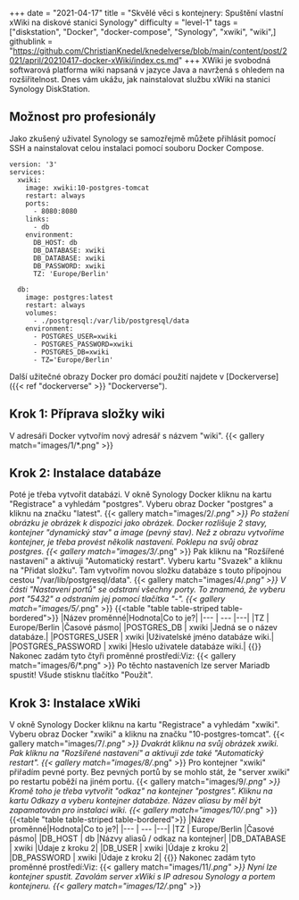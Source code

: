 +++
date = "2021-04-17"
title = "Skvělé věci s kontejnery: Spuštění vlastní xWiki na diskové stanici Synology"
difficulty = "level-1"
tags = ["diskstation", "Docker", "docker-compose", "Synology", "xwiki", "wiki",]
githublink = "https://github.com/ChristianKnedel/knedelverse/blob/main/content/post/2021/april/20210417-docker-xWiki/index.cs.md"
+++
XWiki je svobodná softwarová platforma wiki napsaná v jazyce Java a navržená s ohledem na rozšiřitelnost. Dnes vám ukážu, jak nainstalovat službu xWiki na stanici Synology DiskStation.
## Možnost pro profesionály
Jako zkušený uživatel Synology se samozřejmě můžete přihlásit pomocí SSH a nainstalovat celou instalaci pomocí souboru Docker Compose.
```
version: '3'
services:
  xwiki:
    image: xwiki:10-postgres-tomcat
    restart: always
    ports:
      - 8080:8080
    links:
      - db
    environment:
      DB_HOST: db
      DB_DATABASE: xwiki
      DB_DATABASE: xwiki
      DB_PASSWORD: xwiki
      TZ: 'Europe/Berlin'

  db:
    image: postgres:latest
    restart: always
    volumes:
      - ./postgresql:/var/lib/postgresql/data
    environment:
      - POSTGRES_USER=xwiki
      - POSTGRES_PASSWORD=xwiki
      - POSTGRES_DB=xwiki
      - TZ='Europe/Berlin'

```
Další užitečné obrazy Docker pro domácí použití najdete v [Dockerverse]({{< ref "dockerverse" >}} "Dockerverse").
## Krok 1: Příprava složky wiki
V adresáři Docker vytvořím nový adresář s názvem "wiki".
{{< gallery match="images/1/*.png" >}}

## Krok 2: Instalace databáze
Poté je třeba vytvořit databázi. V okně Synology Docker kliknu na kartu "Registrace" a vyhledám "postgres". Vyberu obraz Docker "postgres" a kliknu na značku "latest".
{{< gallery match="images/2/*.png" >}}
Po stažení obrázku je obrázek k dispozici jako obrázek. Docker rozlišuje 2 stavy, kontejner "dynamický stav" a image (pevný stav). Než z obrazu vytvoříme kontejner, je třeba provést několik nastavení. Poklepu na svůj obraz postgres.
{{< gallery match="images/3/*.png" >}}
Pak kliknu na "Rozšířené nastavení" a aktivuji "Automatický restart". Vyberu kartu "Svazek" a kliknu na "Přidat složku". Tam vytvořím novou složku databáze s touto přípojnou cestou "/var/lib/postgresql/data".
{{< gallery match="images/4/*.png" >}}
V části "Nastavení portů" se odstraní všechny porty. To znamená, že vyberu port "5432" a odstraním jej pomocí tlačítka "-".
{{< gallery match="images/5/*.png" >}}
{{<table "table table-striped table-bordered">}}
|Název proměnné|Hodnota|Co to je?|
|--- | --- |---|
|TZ	| Europe/Berlin	|Časové pásmo|
|POSTGRES_DB	| xwiki |Jedná se o název databáze.|
|POSTGRES_USER	| xwiki |Uživatelské jméno databáze wiki.|
|POSTGRES_PASSWORD	| xwiki |Heslo uživatele databáze wiki.|
{{</table>}}
Nakonec zadám tyto čtyři proměnné prostředí:Viz:
{{< gallery match="images/6/*.png" >}}
Po těchto nastaveních lze server Mariadb spustit! Všude stisknu tlačítko "Použít".
## Krok 3: Instalace xWiki
V okně Synology Docker kliknu na kartu "Registrace" a vyhledám "xwiki". Vyberu obraz Docker "xwiki" a kliknu na značku "10-postgres-tomcat".
{{< gallery match="images/7/*.png" >}}
Dvakrát kliknu na svůj obrázek xwiki. Pak kliknu na "Rozšířené nastavení" a aktivuji zde také "Automatický restart".
{{< gallery match="images/8/*.png" >}}
Pro kontejner "xwiki" přiřadím pevné porty. Bez pevných portů by se mohlo stát, že "server xwiki" po restartu poběží na jiném portu.
{{< gallery match="images/9/*.png" >}}
Kromě toho je třeba vytvořit "odkaz" na kontejner "postgres". Kliknu na kartu Odkazy a vyberu kontejner databáze. Název aliasu by měl být zapamatován pro instalaci wiki.
{{< gallery match="images/10/*.png" >}}
{{<table "table table-striped table-bordered">}}
|Název proměnné|Hodnota|Co to je?|
|--- | --- |---|
|TZ |	Europe/Berlin	|Časové pásmo|
|DB_HOST	| db |Názvy aliasů / odkaz na kontejner|
|DB_DATABASE	| xwiki	|Údaje z kroku 2|
|DB_USER	| xwiki	|Údaje z kroku 2|
|DB_PASSWORD	| xwiki |Údaje z kroku 2|
{{</table>}}
Nakonec zadám tyto proměnné prostředí:Viz:
{{< gallery match="images/11/*.png" >}}
Nyní lze kontejner spustit. Zavolám server xWiki s IP adresou Synology a portem kontejneru.
{{< gallery match="images/12/*.png" >}}